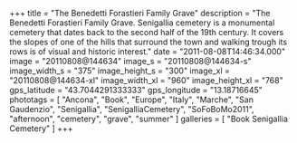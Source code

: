 +++
title = "The Benedetti Forastieri Family Grave"
description = "The Benedetti Forastieri Family Grave. Senigallia cemetery is a monumental cemetery that dates back to the second half of the 19th century. It covers the slopes of one of the hills that surround the town and walking trough its rows is of visual and historic interest."
date = "2011-08-08T14:46:34.000"
image = "20110808@144634"
image_s = "20110808@144634-s"
image_width_s = "375"
image_height_s = "300"
image_xl = "20110808@144634-xl"
image_width_xl = "960"
image_height_xl = "768"
gps_latitude = "43.7044291333333"
gps_longitude = "13.18716645"
phototags = [ "Ancona", "Book", "Europe", "Italy", "Marche", "San Gaudenzio", "Senigallia", "SenigalliaCemetery", "SoFoBoMo2011", "afternoon", "cemetery", "grave", "summer" ]
galleries = [ "Book Senigallia Cemetery" ]
+++
